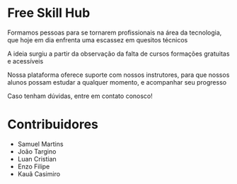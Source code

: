 # Free Skill Hub

Formamos pessoas para se tornarem profissionais na área da tecnologia, que hoje em dia enfrenta uma escassez em quesitos técnicos

A ideia surgiu a partir da observação da falta de cursos formações gratuitas e acessíveis

Nossa plataforma oferece suporte com nossos instrutores, para que nossos alunos possam estudar a qualquer momento, e acompanhar seu progresso

Caso tenham dúvidas, entre em contato conosco!

# Contribuidores

* Samuel Martins
* João Targino
* Luan Cristian
* Enzo Filipe
* Kauã Casimiro 
